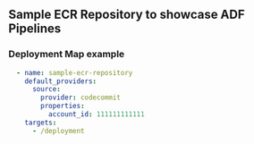 ## Sample ECR Repository to showcase ADF Pipelines

### Deployment Map example

```yaml
  - name: sample-ecr-repository
    default_providers:
      source:
        provider: codecommit
        properties:
          account_id: 111111111111
    targets:
      - /deployment
```
